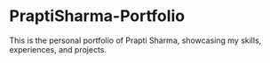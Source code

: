 # PraptiSharma-Portfolio
This is the personal portfolio of Prapti Sharma, showcasing my skills, experiences, and projects.
